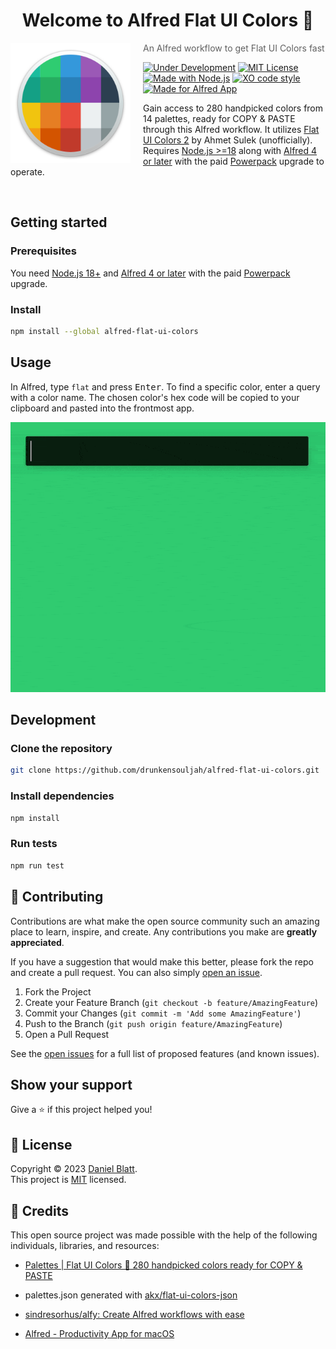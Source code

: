 <h1 align="center">Welcome to Alfred Flat UI Colors 👋</h1>

<img src="icon.png" align="left" width="192px" height="192px"/>
<img align="left" width="0" height="192px" hspace="10"/>

> An Alfred workflow to get Flat UI Colors fast

[![Under Development](https://img.shields.io/badge/under-development-orange.svg)](https://github.com/drunkensouljah/alfred-flat-ui-colors) [![MIT License](https://img.shields.io/badge/LICENSE-MIT-red.svg)](https://github.com/drunkensouljah/alfred-flat-ui-colors/blob/main/LICENSE "Show License") [![Made with Node.js](https://img.shields.io/badge/Node.js->=18-blue?logo=node.js&logoColor=white)](https://nodejs.org "Go to Node.js homepage") [![XO code style](https://shields.io/badge/code_style-5ed9c7?logo=xo&labelColor=gray)](https://github.com/xojs/xo) [![Made for Alfred App](https://img.shields.io/badge/Alfred_%3E=4-workflow-494949?labelColor=5c1f87)](https://www.alfredapp.com/ "Go to Alfred homepage")

Gain access to 280 handpicked colors from 14 palettes, ready for COPY & PASTE through this Alfred workflow. It utilizes [Flat UI Colors 2](https://flatuicolors.com/) by Ahmet Sulek (unofficially). Requires [Node.js >=18](https://nodejs.org) along with [Alfred 4 or later](https://www.alfredapp.com) with the paid [Powerpack](https://www.alfredapp.com/powerpack/) upgrade to operate.

<br>

## Getting started

### Prerequisites

You need [Node.js 18+](https://nodejs.org) and [Alfred 4 or later](https://www.alfredapp.com) with the paid [Powerpack](https://www.alfredapp.com/powerpack/) upgrade.

### Install

```sh
npm install --global alfred-flat-ui-colors
```

## Usage

In Alfred, type `flat` and press <kbd>Enter</kbd>. To find a specific color, enter a query with a color name. The chosen color's hex code will be copied to your clipboard and pasted into the frontmost app.

<p align="center">
    <img width="700" src="screenshot.gif" alt="Screenshot of the Flat UI Color Workflow for Alfred (Version 0.0.1)">
</p>

## Development

### Clone the repository

```sh
git clone https://github.com/drunkensouljah/alfred-flat-ui-colors.git
```

### Install dependencies

```sh
npm install
```

### Run tests

```sh
npm run test
```

## 🤝 Contributing

Contributions are what make the open source community such an amazing place to learn, inspire, and create. Any contributions you make are **greatly appreciated**.

If you have a suggestion that would make this better, please fork the repo and create a pull request. You can also simply [open an issue](https://github.com/drunkensouljah/alfred-flat-ui-colors/issues).

1. Fork the Project
2. Create your Feature Branch (`git checkout -b feature/AmazingFeature`)
3. Commit your Changes (`git commit -m 'Add some AmazingFeature'`)
4. Push to the Branch (`git push origin feature/AmazingFeature`)
5. Open a Pull Request

See the [open issues](https://github.com/drunkensouljah/alfred-flat-ui-colors/issues) for a full list of proposed features (and known issues).

## Show your support

Give a ⭐️ if this project helped you!

## 📝 License

Copyright © 2023 [Daniel Blatt](https://github.com/drunkensouljah).<br />
This project is [MIT](https://github.com/drunkensouljah/alfred-flat-ui-colors/blob/main/LICENSE) licensed.

## 👏 Credits

This open source project was made possible with the help of the following individuals, libraries, and resources:

* [Palettes | Flat UI Colors 🎨 280 handpicked colors ready for COPY & PASTE](https://flatuicolors.com/)
* palettes.json generated with [akx/flat-ui-colors-json](https://github.com/akx/flat-ui-colors-json)
* [sindresorhus/alfy: Create Alfred workflows with ease](https://github.com/sindresorhus/alfy)

* [Alfred - Productivity App for macOS](https://www.alfredapp.com/)
